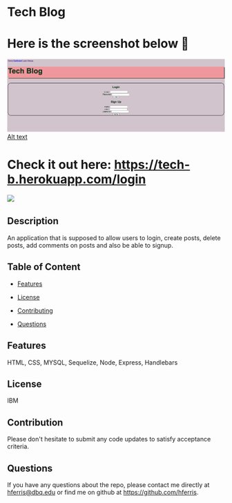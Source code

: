 # Tech Blog
# Here is the screenshot below :star_struck:
![Alt text](/./assets/imgs/ScreenShot.png?raw=true "Screenshot")
[Alt text](/./assets/imgs/ScreenShot2.png?raw=true "Screenshot")
# Check it out here: https://tech-b.herokuapp.com/login

<img src="https://img.shields.io/badge/License-IPL%201.0-blue.svg"></img>

## Description
 An application that is supposed to allow users to login, create posts, delete posts, add comments on posts and also be able to signup. 

## Table of Content

* [Features](#features)

* [License​](#license)

* [Contributing​](#contribution)

* [Questions](#questions)

## Features
HTML, CSS, MYSQL, Sequelize, Node, Express, Handlebars

## License
IBM

## Contribution
Please don't hesitate to submit any code updates to satisfy acceptance criteria.

## Questions
 If you have any questions about the repo, please contact me directly at hferris@dbq.edu or find me on github at https://github.com/hferris.